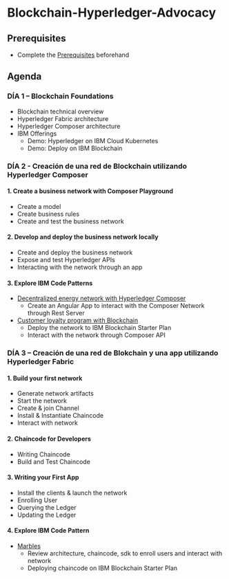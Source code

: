 # Blockchain-Hyperledger-Advocacy

## Prerequisites

* Complete the [Prerequisites](./Prereqs) beforehand

## Agenda

### DÍA 1 – Blockchain Foundations
* Blockchain technical overview
* Hyperledger Fabric architecture
*	Hyperledger Composer architecture
*	IBM Offerings
	  * Demo: Hyperledger on IBM Cloud Kubernetes 
    * Demo: Deploy on IBM Blockchain

### DÍA 2  - Creación de una red de Blockchain utilizando Hyperledger Composer

#### 1. Create a business network with Composer Playground
  * Create a model
  * Create business rules
  * Create and test the business network


#### 2. Develop and deploy the business network locally
  * Create and deploy the business network
  * Expose and test Hyperledger APIs
  * Interacting with the network through an app


#### 3. Explore IBM Code Patterns
  * [Decentralized energy network with Hyperledger Composer]( https://github.com/IBM/Decentralized-Energy-Composer)
	* Create an Angular App to interact with the Composer Network through Rest Server
  * [Customer loyalty program with Blockchain](https://github.com/IBM/customer-loyalty-program)
	* Deploy the network to IBM Blockchain Starter Plan
	* Interact with the network through Composer API


### DÍA 3 – Creación de una red de Blokchain y una app utilizando Hyperledger Fabric

#### 1. Build your first network
  * Generate network artifacts
  * Start the network
  * Create & join Channel
  * Install & Instantiate Chaincode
  * Interact with network

#### 2. Chaincode for Developers		
* Writing Chaincode
* Build and Test Chaincode

#### 3. Writing your First App
  * Install the clients & launch the network
  * Enrolling User
  * Querying the Ledger
  * Updating the Ledger

#### 4. Explore IBM Code Pattern  
  * [Marbles](https://github.com/IBM-Blockchain/marbles)
  	* Review architecture, chaincode, sdk to enroll users and interact with network
	* Deploying chaincode on IBM Blockchain Starter Plan

